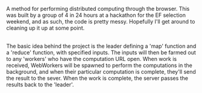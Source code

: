 A method for performing distributed computing through the browser. This was built by a group of 4 in 24 hours at a hackathon for the EF selection weekend, and as such, the code is pretty messy. Hopefully I'll get around to cleaning up it up at some point.<br /><br />

The basic idea behind the project is the leader defining a 'map' function and a 'reduce' function, with specified inputs. The inputs will then be farmed out to any 'workers' who have the computation URL open. When work is received, WebWorkers will be spawned to perform the computations in the background, and when their particular computation is complete, they'll send the result to the sever. When the work is complete, the server passes the results back to the 'leader'.